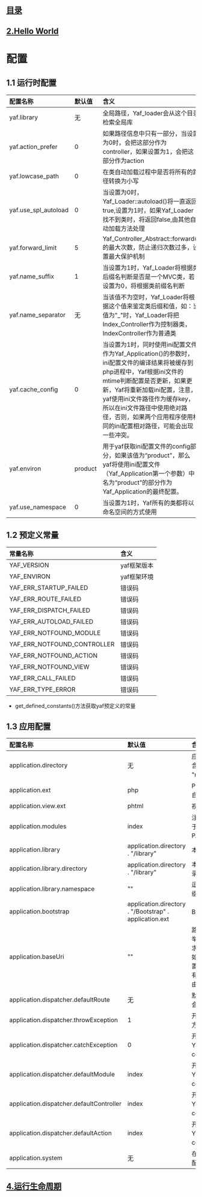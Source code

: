 ## [目录](https://github.com/jhq0113/yafr/blob/master/docs/index.md)


## [2.Hello World](https://github.com/jhq0113/yafr/blob/master/docs/yaf/2.HelloWorld.md)

# 配置

## 1.1 运行时配置
|配置名称|默认值|含义|
|:-----|:--- |:---|
|yaf.library|无|全局路径，Yaf_loader会从这个目录检索全局库|
|yaf.action_prefer|0|如果路径信息中只有一部分，当设置为0时，会把这部分作为controller，如果设置为1，会把这部分作为action|
|yaf.lowcase_path|0|在类自动加载过程中是否将所有的路径转换为小写|
|yaf.use_spl_autoload|0|当设置为0时，Yaf_Loader::autoload()将一直返回true,设置为1时，如果Yaf_Loader找不到类时，将返回false,由其他自动加载方法处理|
|yaf.forward_limit|5|Yaf_Controller_Abstract::forward()的最大次数，防止递归次数过多，设置最大保护机制|
|yaf.name_suffix|1|当设置为1时，Yaf_Loader将根据类后缀名判断是否是一个MVC类，若设置为0，将根据类前缀名判断|
|yaf.name_separator|无|当该值不为空时，Yaf_Loader将根据这个值来鉴定类后缀和值，如：当值为"_"时，Yaf_Loader将把Index_Controller作为控制器类，IndexController作为普通类|
|yaf.cache_config|0|当设置为1时，同时使用ini配置文件作为Yaf_Application()的参数时，ini配置文件的编译结果将被缓存到php进程中，Yaf根据ini文件的mtime判断配置是否更新，如果更新，Yaf将重新加载ini配置，注意，yaf使用ini文件路径作为缓存key，所以在ini文件路径中使用绝对路径，否则，如果两个应用程序使用相同的ini配置相对路径，可能会出现一些冲突。|
|yaf.environ|product|用于yaf获取ini配置文件的config部分，如果该值为“product”，那么yaf将使用ini配置文件（Yaf_Application第一个参数）中名为“product”的部分作为Yaf_Application的最终配置。|
|yaf.use_namespace|0|当设置为1时，Yaf所有的类都将以命名空间的方式使用|

## 1.2 预定义常量

|常量名称|含义|
|:-----|:---|
|YAF_VERSION|yaf框架版本|
|YAF_ENVIRON|yaf框架环境|
|YAF_ERR_STARTUP_FAILED|错误码|
|YAF_ERR_ROUTE_FAILED|错误码|
|YAF_ERR_DISPATCH_FAILED|错误码|
|YAF_ERR_AUTOLOAD_FAILED|错误码|
|YAF_ERR_NOTFOUND_MODULE|错误码|
|YAF_ERR_NOTFOUND_CONTROLLER|错误码|
|YAF_ERR_NOTFOUND_ACTION|错误码|
|YAF_ERR_NOTFOUND_VIEW|错误码|
|YAF_ERR_CALL_FAILED|错误码|
|YAF_ERR_TYPE_ERROR|错误码|

*  get_defined_constants()方法获取yaf预定义的常量

## 1.3 应用配置

|配置名称|默认值|含义|
|:-----|:----|:---|
|application.directory|无|应用程序的目录，包含"controllers", "views", "models", "plugins"等子目录|
|application.ext|php|PHP脚本的扩展名，Yaf_Loader自动加载类的时候需要用到它|
|application.view.ext|phtml|视图模板扩展名|
|application.modules|index|注册的模块列表，以逗号分隔，用于路由处理，特别是当PATH_INFO超过三段的时候|
|application.library|application.directory . "/library"|本地类库的目录|
|application.library.directory|application.directory . "/library"|本地类库的目录,application.library的别名|
|application.library.namespace|""|逗号分隔的本地类库命名空间前缀，Yaf2.1.6以后加入|
|application.bootstrap|application.directory . "/Bootstrap" . application.ext|Bootstrap类脚本文件的绝对路径|
|application.baseUri|""|路由处理中需要忽略的路径前缀。举个例子，请求"/prefix/controller/action"时。如果你将application.baseUri设置为"/prefix"，那么只有"/controller/action"会被当做路由路径。通常不需要设置此值。|
|application.dispatcher.defaultRoute|无|默认路由，如果未指定，静态路由会被当做是默认路由|
|application.dispatcher.throwException|1|开启此项，Yaf会在发生错误的地方抛出异常。|
|application.dispatcher.catchException|0|开启此项，如果有未捕获的异常，Yaf将会把它定向到Error controller, Error Action。|
|application.dispatcher.defaultModule|index|开启此项，如果有未捕获的异常，Yaf将会把它定向到Error controller, Error Action。|
|application.dispatcher.defaultController|index|开启此项，如果有未捕获的异常，Yaf将会把它定向到Error controller, Error Action。|
|application.dispatcher.defaultAction|index|开启此项，如果有未捕获的异常，Yaf将会把它定向到Error controller, Error Action。|
|application.system|无|在application.ini中设置Yaf运行时配置|

## [4.运行生命周期](https://github.com/jhq0113/yafr/blob/master/docs/yaf/4.运行生命周期.md)
